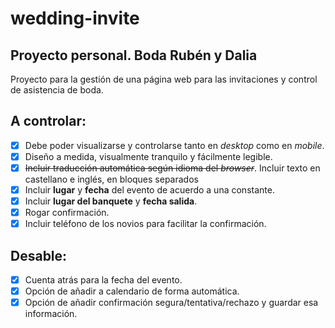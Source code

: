 # wedding-invite
## Proyecto personal. **Boda Rubén y Dalia**
Proyecto para la gestión de una página web para las invitaciones y control de asistencia de boda.

## A controlar:
- [x] Debe poder visualizarse y controlarse tanto en *desktop* como en *mobile*.
- [x] Diseño a medida, visualmente tranquilo y fácilmente legible.
- [x] ~~Incluir traducción automática según idioma del *browser*~~. Incluir texto en castellano e inglés, en bloques separados
- [x] Incluir **lugar** y **fecha** del evento de acuerdo a una constante.
- [x] Incluir **lugar del banquete** y **fecha salida**.
- [x] Rogar confirmación.
- [x] Incluir teléfono de los novios para facilitar la confirmación.

## Desable:
- [X] Cuenta atrás para la fecha del evento.
- [x] Opción de añadir a calendario de forma automática.
- [x] Opción de añadir confirmación segura/tentativa/rechazo y guardar esa información.